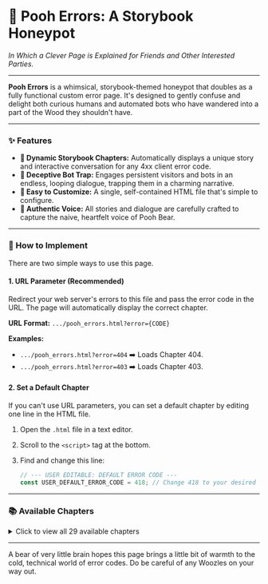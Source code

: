 # 🍯 Pooh Errors: A Storybook Honeypot

*In Which a Clever Page is Explained for Friends and Other Interested Parties.*

---

**Pooh Errors** is a whimsical, storybook-themed honeypot that doubles as a fully functional custom error page. It's
designed to gently confuse and delight both curious humans and automated bots who have wandered into a part of the Wood
they shouldn't have.

---

### ✨ Features

* **📖 Dynamic Storybook Chapters:** Automatically displays a unique story and interactive conversation for any 4xx
  client error code.
* **🤖 Deceptive Bot Trap:** Engages persistent visitors and bots in an endless, looping dialogue, trapping them in a
  charming narrative.
* **🔧 Easy to Customize:** A single, self-contained HTML file that's simple to configure.
* **🧸 Authentic Voice:** All stories and dialogue are carefully crafted to capture the naive, heartfelt voice of Pooh
  Bear.

---

### 🚀 How to Implement

There are two simple ways to use this page.

#### 1. URL Parameter (Recommended)

Redirect your web server's errors to this file and pass the error code in the URL. The page will automatically display
the correct chapter.

**URL Format:**
`.../pooh_errors.html?error={CODE}`

**Examples:**

* `.../pooh_errors.html?error=404` ➡️ Loads Chapter 404.
* `.../pooh_errors.html?error=403` ➡️ Loads Chapter 403.

#### 2. Set a Default Chapter

If you can't use URL parameters, you can set a default chapter by editing one line in the HTML file.

1. Open the `.html` file in a text editor.
2. Scroll to the `<script>` tag at the bottom.
3. Find and change this line:

   ```javascript
   // --- USER EDITABLE: DEFAULT ERROR CODE ---
   const USER_DEFAULT_ERROR_CODE = 418; // Change 418 to your desired default
   ```

---

### 📚 Available Chapters

<details>
<summary>Click to view all 29 available chapters</summary>

* **400:** In Which a Request is Rather Bothering
* **401:** In Which a Secret Knock is Required
* **402:** In Which a Toll of Honey is Required for Passage
* **403:** In Which This Part of the Wood is Forbidden
* **404:** In Which a Very Important Pot is Missing
* **405:** In Which One Tries to Go In Through the Out Door
* **406:** In Which Pooh is Offered a Thistle Instead of Honey
* **407:** In Which One Must First Speak to Rabbit
* **408:** In Which Pooh Waited, and Waited, and Fell Asleep
* **409:** In Which Pooh and his Tummy Disagree
* **410:** In Which the Smackerel Was Already Eaten
* **411:** In Which a Bear Must Know the Size of Things
* **412:** In Which One Must Be a Friend Before Entering
* **413:** In Which the Pot is Too Full of Honey
* **414:** In Which the Path is Too Long for Little Legs
* **415:** In Which Pooh Only Understands Pictures of Honey
* **416:** In Which There is No Honey at the Bottom of the Pot
* **417:** In Which Pooh Expected Honey, but Found None
* **418:** In Which Pooh is Not a Teapot, but is a Bear with a Honeypot
* **421:** In Which a Note for Owl is Given to Pooh
* **422:** In Which the Request is a Muddle of Words
* **423:** In Which the Honey Pot Lid is Stuck
* **424:** In Which a Plan for a Party Fails
* **425:** In Which It is Not Yet Time for a Smackerel
* **426:** In Which a Simple Bear Needs a Simpler Plan
* **428:** In Which One Must First Say 'Please'
* **429:** In Which There is Too Much Bouncing, Tigger
* **431:** In Which the Note is Too Long to Read
* **451:** In Which Christopher Robin Said We Cannot Go There

</details>

---

A bear of very little brain hopes this page brings a little bit of warmth to the cold, technical world of error codes.
Do be careful of any Woozles on your way out.
